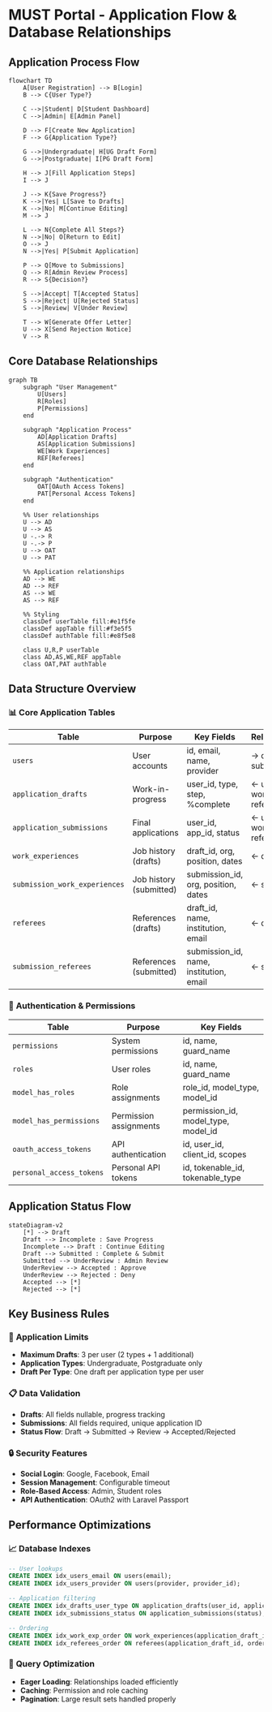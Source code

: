 # MUST Portal - Application Flow & Database Relationships

## Application Process Flow

```mermaid
flowchart TD
    A[User Registration] --> B[Login]
    B --> C{User Type?}
    
    C -->|Student| D[Student Dashboard]
    C -->|Admin| E[Admin Panel]
    
    D --> F[Create New Application]
    F --> G{Application Type?}
    
    G -->|Undergraduate| H[UG Draft Form]
    G -->|Postgraduate| I[PG Draft Form]
    
    H --> J[Fill Application Steps]
    I --> J
    
    J --> K{Save Progress?}
    K -->|Yes| L[Save to Drafts]
    K -->|No| M[Continue Editing]
    M --> J
    
    L --> N{Complete All Steps?}
    N -->|No| O[Return to Edit]
    O --> J
    N -->|Yes| P[Submit Application]
    
    P --> Q[Move to Submissions]
    Q --> R[Admin Review Process]
    R --> S{Decision?}
    
    S -->|Accept| T[Accepted Status]
    S -->|Reject| U[Rejected Status]
    S -->|Review| V[Under Review]
    
    T --> W[Generate Offer Letter]
    U --> X[Send Rejection Notice]
    V --> R
```

## Core Database Relationships

```mermaid
graph TB
    subgraph "User Management"
        U[Users]
        R[Roles]
        P[Permissions]
    end
    
    subgraph "Application Process"
        AD[Application Drafts]
        AS[Application Submissions]
        WE[Work Experiences]
        REF[Referees]
    end
    
    subgraph "Authentication"
        OAT[OAuth Access Tokens]
        PAT[Personal Access Tokens]
    end
    
    %% User relationships
    U --> AD
    U --> AS
    U -.-> R
    U -.-> P
    U --> OAT
    U --> PAT
    
    %% Application relationships
    AD --> WE
    AD --> REF
    AS --> WE
    AS --> REF
    
    %% Styling
    classDef userTable fill:#e1f5fe
    classDef appTable fill:#f3e5f5
    classDef authTable fill:#e8f5e8
    
    class U,R,P userTable
    class AD,AS,WE,REF appTable
    class OAT,PAT authTable
```

## Data Structure Overview

### 📊 **Core Application Tables**

| Table | Purpose | Key Fields | Relationships |
|-------|---------|------------|---------------|
| `users` | User accounts | id, email, name, provider | → drafts, submissions |
| `application_drafts` | Work-in-progress | user_id, type, step, %complete | ← user, → work_exp, → referees |
| `application_submissions` | Final applications | user_id, app_id, status | ← user, → work_exp, → referees |
| `work_experiences` | Job history (drafts) | draft_id, org, position, dates | ← draft |
| `submission_work_experiences` | Job history (submitted) | submission_id, org, position, dates | ← submission |
| `referees` | References (drafts) | draft_id, name, institution, email | ← draft |
| `submission_referees` | References (submitted) | submission_id, name, institution, email | ← submission |

### 🔐 **Authentication & Permissions**

| Table | Purpose | Key Fields |
|-------|---------|------------|
| `permissions` | System permissions | id, name, guard_name |
| `roles` | User roles | id, name, guard_name |
| `model_has_roles` | Role assignments | role_id, model_type, model_id |
| `model_has_permissions` | Permission assignments | permission_id, model_type, model_id |
| `oauth_access_tokens` | API authentication | id, user_id, client_id, scopes |
| `personal_access_tokens` | Personal API tokens | id, tokenable_id, tokenable_type |

## Application Status Flow

```mermaid
stateDiagram-v2
    [*] --> Draft
    Draft --> Incomplete : Save Progress
    Incomplete --> Draft : Continue Editing
    Draft --> Submitted : Complete & Submit
    Submitted --> UnderReview : Admin Review
    UnderReview --> Accepted : Approve
    UnderReview --> Rejected : Deny
    Accepted --> [*]
    Rejected --> [*]
```

## Key Business Rules

### 🎯 **Application Limits**
- **Maximum Drafts**: 3 per user (2 types + 1 additional)
- **Application Types**: Undergraduate, Postgraduate only
- **Draft Per Type**: One draft per application type per user

### 📋 **Data Validation**
- **Drafts**: All fields nullable, progress tracking
- **Submissions**: All fields required, unique application ID
- **Status Flow**: Draft → Submitted → Review → Accepted/Rejected

### 🔒 **Security Features**
- **Social Login**: Google, Facebook, Email
- **Session Management**: Configurable timeout
- **Role-Based Access**: Admin, Student roles
- **API Authentication**: OAuth2 with Laravel Passport

## Performance Optimizations

### 📈 **Database Indexes**
```sql
-- User lookups
CREATE INDEX idx_users_email ON users(email);
CREATE INDEX idx_users_provider ON users(provider, provider_id);

-- Application filtering
CREATE INDEX idx_drafts_user_type ON application_drafts(user_id, application_type);
CREATE INDEX idx_submissions_status ON application_submissions(status);

-- Ordering
CREATE INDEX idx_work_exp_order ON work_experiences(application_draft_id, order_index);
CREATE INDEX idx_referees_order ON referees(application_draft_id, order_index);
```

### 🚀 **Query Optimization**
- **Eager Loading**: Relationships loaded efficiently
- **Caching**: Permission and role caching
- **Pagination**: Large result sets handled properly 